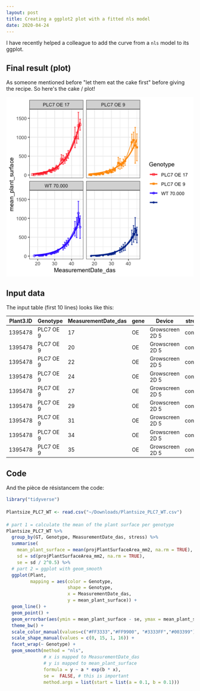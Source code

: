```yaml
---
layout: post
title: Creating a ggplot2 plot with a fitted nls model
date: 2020-04-24
---
```


I have recently helped a colleague to add the curve from a `nls` model to its ggplot. 

## Final result (plot)
As someone mentioned before "let them eat the cake first" before giving the recipe. So here's the cake / plot!

<img src="../images/ggplot_with_nls.png" width = "600px">

## Input data
The input table (first 10 lines) looks like this: 

| Plant3.ID 	| Genotype  	| MeasurementDate_das 	| gene 	| Device          	| stress  	| GT   	| ExperimentID 	| projPlantSurfaceArea_mm2 	| projPlantSurfaceArea_pixels2 	|
|-----------	|-----------	|---------------------	|------	|-----------------	|---------	|------	|--------------	|--------------------------	|------------------------------	|
| 1395478   	| PLC7 OE 9 	| 17                  	| OE   	| Growscreen 2D 5 	| control 	| PLC7 	| 790          	| 10.063                   	| 8463                         	|
| 1395478   	| PLC7 OE 9 	| 20                  	| OE   	| Growscreen 2D 5 	| control 	| PLC7 	| 790          	| 21.52                    	| 18098                        	|
| 1395478   	| PLC7 OE 9 	| 22                  	| OE   	| Growscreen 2D 5 	| control 	| PLC7 	| 790          	| 32.524                   	| 27353                        	|
| 1395478   	| PLC7 OE 9 	| 24                  	| OE   	| Growscreen 2D 5 	| control 	| PLC7 	| 790          	| 45.753                   	| 38478                        	|
| 1395478   	| PLC7 OE 9 	| 27                  	| OE   	| Growscreen 2D 5 	| control 	| PLC7 	| 790          	| 66.382                   	| 55827                        	|
| 1395478   	| PLC7 OE 9 	| 29                  	| OE   	| Growscreen 2D 5 	| control 	| PLC7 	| 790          	| 89.233                   	| 75045                        	|
| 1395478   	| PLC7 OE 9 	| 31                  	| OE   	| Growscreen 2D 5 	| control 	| PLC7 	| 790          	| 121.71                   	| 102358                       	|
| 1395478   	| PLC7 OE 9 	| 34                  	| OE   	| Growscreen 2D 5 	| control 	| PLC7 	| 790          	| 173.157                  	| 145625                       	|
| 1395478   	| PLC7 OE 9 	| 35                  	| OE   	| Growscreen 2D 5 	| control 	| PLC7 	| 790          	| 177.728                  	| 149469                       	|

## Code
And the pièce de résistancem the code:  

```R
library("tidyverse")

Plantsize_PLC7_WT <- read.csv("~/Downloads/Plantsize_PLC7_WT.csv")

# part 1 = calculate the mean of the plant surface per genotype
Plantsize_PLC7_WT %>%
  group_by(GT, Genotype, MeasurementDate_das, stress) %>%
  summarise(
    mean_plant_surface = mean(projPlantSurfaceArea_mm2, na.rm = TRUE),
    sd = sd(projPlantSurfaceArea_mm2, na.rm = TRUE),
    se = sd / 2^0.5) %>%
  # part 2 = ggplot with geom_smooth
  ggplot(Plant, 
         mapping = aes(color = Genotype,
                       shape = Genotype, 
                       x = MeasurementDate_das,
                       y = mean_plant_surface)) +
  geom_line() + 
  geom_point() +
  geom_errorbar(aes(ymin = mean_plant_surface - se, ymax = mean_plant_surface + se),) +
  theme_bw() +
  scale_color_manual(values=c("#FF3333","#FF9900", "#3333FF","#003399")) +
  scale_shape_manual(values = c(0, 15, 1, 16)) + 
  facet_wrap(~ Genotype) + 
  geom_smooth(method = "nls", 
              # x is mapped to MeasurementDate_das
              # y is mapped to mean_plant_surface
              formula = y ~ a * exp(b * x), 
              se =  FALSE, # this is important 
              method.args = list(start = list(a = 0.1, b = 0.1)))
```
